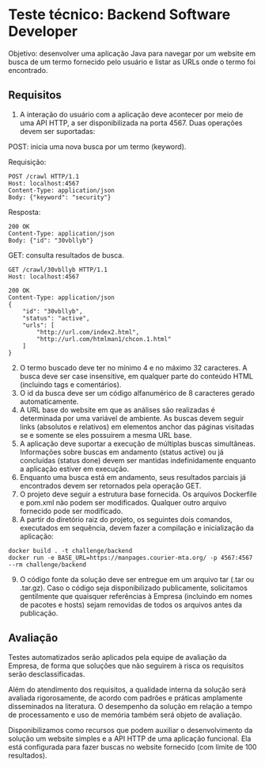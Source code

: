 # Teste técnico: Backend Software Developer

Objetivo: desenvolver uma aplicação Java para navegar por um
website em busca de um termo fornecido pelo usuário e listar as
URLs onde o termo foi encontrado.

## Requisitos

1. A interação do usuário com a aplicação deve acontecer por meio de uma API HTTP, a ser disponibilizada na porta 4567. Duas operações devem ser suportadas:

POST: inicia uma nova busca por um termo (keyword).

Requisição:

```
POST /crawl HTTP/1.1
Host: localhost:4567
Content-Type: application/json
Body: {"keyword": "security"}
```

Resposta:

```
200 OK
Content-Type: application/json
Body: {"id": "30vbllyb"}
```

GET: consulta resultados de busca.

```
GET /crawl/30vbllyb HTTP/1.1
Host: localhost:4567

```

```
200 OK
Content-Type: application/json
{
    "id": "30vbllyb",
    "status": "active",
    "urls": [
        "http://url.com/index2.html",
        "http://url.com/htmlman1/chcon.1.html"
    ]
}
```

2. O termo buscado deve ter no mínimo 4 e no máximo 32 caracteres. A busca deve ser case insensitive, em qualquer parte do conteúdo HTML (incluindo tags e comentários).
3. O id da busca deve ser um código alfanumérico de 8 caracteres gerado automaticamente.
4. A URL base do website em que as análises são realizadas é determinada por uma variável de ambiente. As buscas devem seguir links (absolutos e relativos) em elementos anchor das páginas visitadas se e somente se eles possuírem a mesma URL base.
5. A aplicação deve suportar a execução de múltiplas buscas simultâneas. Informações sobre buscas em andamento (status active) ou já concluídas (status done) devem ser mantidas indefinidamente enquanto a aplicação estiver em execução.
6. Enquanto uma busca está em andamento, seus resultados parciais já encontrados devem ser retornados pela operação GET.
7. O projeto deve seguir a estrutura base fornecida. Os arquivos Dockerfile e pom.xml não podem ser modificados. Qualquer outro arquivo fornecido pode ser modificado.
8. A partir do diretório raiz do projeto, os seguintes dois comandos, executados em sequência, devem fazer a compilação e inicialização da aplicação:

```
docker build . -t challenge/backend
docker run -e BASE_URL=https://manpages.courier-mta.org/ -p 4567:4567 --rm challenge/backend

```

9. O código fonte da solução deve ser entregue em um arquivo tar (.tar ou .tar.gz). Caso o código seja disponibilizado publicamente, solicitamos gentilmente que quaisquer referências à Empresa (incluindo em nomes de pacotes e hosts) sejam removidas de todos os arquivos antes da publicação.

## Avaliação

Testes automatizados serão aplicados pela equipe de avaliação da Empresa, de forma que soluções que não seguirem à risca os requisitos serão desclassificadas.

Além do atendimento dos requisitos, a qualidade interna da solução será avaliada rigorosamente, de acordo com padrões e práticas amplamente disseminados na literatura. O desempenho da solução em relação a tempo de processamento e uso de memória também será objeto de avaliação.

Disponibilizamos como recursos que podem auxiliar o desenvolvimento da solução um website simples e a API HTTP de uma aplicação funcional. Ela está configurada para fazer buscas no website fornecido (com limite de 100 resultados).
